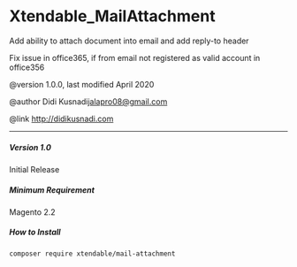 
# Xtendable_MailAttachment

Add ability to attach document into email and add reply-to header

Fix issue in office365, if from email not registered as valid account in office356

@version     1.0.0, last modified April 2020

@author 	 Didi Kusnadi<jalapro08@gmail.com>

@link        http://didikusnadi.com

---
##### Version 1.0

Initial Release

##### Minimum Requirement

Magento 2.2

##### How to Install

   ```composer require xtendable/mail-attachment```